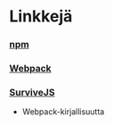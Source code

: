 # Linkkejä

### [npm](https://www.npmjs.com/)

### [Webpack](https://webpack.js.org/)

### [SurviveJS](https://survivejs.com/)

* Webpack-kirjallisuutta

